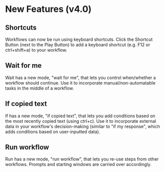 # New Features (v4.0)

## Shortcuts

Workflows can now be run using keyboard shortcuts. Click the Shortcut Button (next to the Play Button) to add a keyboard shortcut (e.g. F12 or ctrl+shift+a) to your workflow.

## Wait for me

Wait has a new mode, "wait for me", that lets you control when/whether a workflow should continue. Use it to incorporate manual/non-automatable tasks in the middle of a workflow.

## If copied text

If has a new mode, "if copied text", that lets you add conditions based on the most recently copied text (using ctrl+c). Use it to incorporate external data in your workflow's decision-making (similar to "if my response", which adds conditions based on user-inputted data).

## Run workflow

Run has a new mode, "run workflow", that lets you re-use steps from other workflows. Prompts and starting windows are carried over accordingly.
